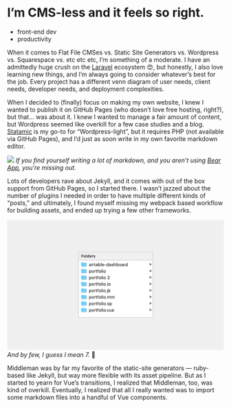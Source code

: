 # I’m CMS-less and it feels so right.
* front-end dev
* productivity

When it comes to Flat File CMSes vs. Static Site Generators vs. Wordpress vs. Squarespace vs. etc etc etc, I’m something of a moderate. I have an admittedly huge crush on the [Laravel](https://laravel.com/) ecosystem 😍, but honestly, I also love learning new things, and I’m always going to consider whatever’s best for the job. Every project has a different venn diagram of user needs, client needs, developer needs, and deployment complexities.

When I decided to (finally) focus on making my own website, I knew I wanted to publish it on GitHub Pages (who doesn’t love free hosting, right?), but that… was about it. I knew I wanted to manage a fair amount of content, but Wordpress seemed like overkill for a few case studies and a blog. [Statamic](https://statamic.com/) is my go-to for “Wordpress-light”, but it requires PHP (not available via GitHub Pages), and I’d just as soon write in my own favorite markdown editor.

![](07-16-cms-less-and-it-feels-so-right/screen-1.png)
*If you find yourself writing a lot of markdown, and you aren’t using [Bear App](http://www.bear-writer.com/), you’re missing out.*

Lots of developers rave about Jekyll, and it comes with out of the box support from GitHub Pages, so I started there. I wasn’t jazzed about the number of plugins I needed in order to have multiple different kinds of “posts,” and ultimately, I found myself missing my webpack based workflow for building assets, and ended up trying a few other frameworks.

![](07-16-cms-less-and-it-feels-so-right/screen-2.png)
*And by few, I guess I mean 7.* 😬

Middleman was by far my favorite of the static-site generators — ruby-based like Jekyll, but way more flexible with its asset pipeline. But as I started to yearn for Vue’s transitions, I realized that Middleman, too, was kind of overkill. Eventually, I realized that all I really wanted was to import some markdown files into a handful of Vue components.



